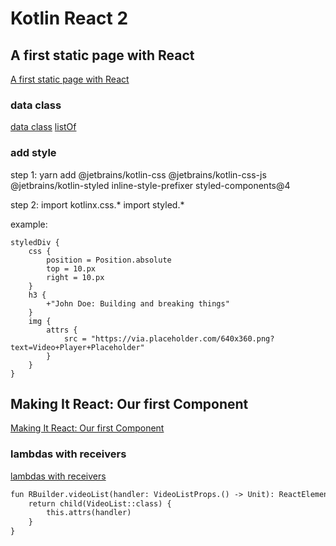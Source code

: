 # Kotlin React 2

## A first static page with React
[A first static page with React](https://play.kotlinlang.org/hands-on/Building%20Web%20Applications%20with%20React%20and%20Kotlin%20JS/03_A_First_Static_Page)

### data class
[data class](https://kotlinlang.org/docs/reference/data-classes.html)
[listOf](https://kotlinlang.org/api/latest/jvm/stdlib/kotlin.collections/list-of.html)

### add style
step 1:
yarn add @jetbrains/kotlin-css @jetbrains/kotlin-css-js @jetbrains/kotlin-styled inline-style-prefixer styled-components@4

step 2:
import kotlinx.css.*
import styled.*

example:
```
styledDiv {
    css {
        position = Position.absolute
        top = 10.px
        right = 10.px
    }
    h3 {
        +"John Doe: Building and breaking things"
    }
    img {
        attrs {
            src = "https://via.placeholder.com/640x360.png?text=Video+Player+Placeholder"
        }
    }
}
```

## Making It React: Our first Component
[Making It React: Our first Component](https://play.kotlinlang.org/hands-on/Building%20Web%20Applications%20with%20React%20and%20Kotlin%20JS/04_Making_It_React)

### lambdas with receivers
[lambdas with receivers](https://kotlinlang.org/docs/reference/lambdas.html?&_ga=2.61361640.53286982.1576285937-1536103592.1575718692#function-literals-with-receiver)
```dtd
fun RBuilder.videoList(handler: VideoListProps.() -> Unit): ReactElement {
    return child(VideoList::class) {
        this.attrs(handler)
    }
}
```